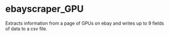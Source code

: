 # ebayscraper_GPU
Extracts information from a page of GPUs on ebay and writes up to 9 fields of data to a csv file.
